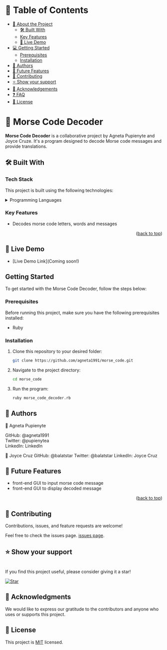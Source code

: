 

# 📗 Table of Contents

- [📖 About the Project](#about-project)
  - [🛠 Built With](#built-with)
  - [Key Features](#key-features)
  - [🚀 Live Demo](#live-demo)
- [💻 Getting Started](#getting-started)
  - [Prerequisites](#prerequisites)
  - [Installation](#installation)
- [👥 Authors](#authors)
- [🔭 Future Features](#future-features)
- [🤝 Contributing](#contributing)
- [⭐️ Show your support](#support)
- [🙏 Acknowledgements](#acknowledgements)
- [❓ FAQ](#faq)
- [📝 License](#license)

<!-- PROJECT DESCRIPTION -->

# 📖 Morse Code Decoder <a name="about-project"></a>

**Morse Code Decoder** is a collaborative project by Agneta Pupienyte and Joyce Cruze. It's a program designed to decode Morse code messages and provide translations.

## 🛠 Built With <a name="built-with"></a>

### Tech Stack

This project is built using the following technologies:

<details>
<summary>Programming Languages</summary>
  <ul>
    <li>Ruby</li>
  </ul>
</details>

### Key Features <a name="key-features"></a>

- Decodes morse code letters, words and messages

<p align="right">(<a href="#readme-top">back to top</a>)</p>

<!-- LIVE DEMO -->

## 🚀 Live Demo <a name="live-demo"></a>

- [Live Demo Link](Coming soon!)

<!-- GETTING STARTED -->

## Getting Started <a name="getting-started"></a>

To get started with the Morse Code Decoder, follow the steps below:

### Prerequisites

Before running this project, make sure you have the following prerequisites installed:

- Ruby

### Installation <a name="installation"></a>

1. Clone this repository to your desired folder:

   ```sh
   git clone https://github.com/agneta1991/morse_code.git

2. Navigate to the project directory:

    ```sh
    cd morse_code
3. Run the program:
    ```sh
    ruby morse_code_decoder.rb

<!-- AUTHORS -->

## 👥 Authors <a name="authors"></a>
👤 Agneta Pupienyte

GitHub: @agneta1991<br>
Twitter: @pupienytea<br>
LinkedIn: LinkedIn<br>

👤 Joyce Cruz
GitHub: @balatstar
Twitter: @balatstar
LinkedIn: Joyce Cruz

## 🔭 Future Features <a name="future-features"></a>

- front-end GUI to input morse code message
- front-end GUI to display decoded message

<p align="right">(<a href="#readme-top">back to top</a>)</p>

<!-- CONTRIBUTING -->
## 🤝 Contributing <a name="contributing"></a>

Contributions, issues, and feature requests are welcome!

Feel free to check the issues page.
[issues page](https://github.com/agneta1991/morse_code/issues).

## ⭐️ Show your support <a name="support"></a>
<br>
If you find this project useful, please consider giving it a star!

[![Star](https://img.shields.io/github/stars/agneta1991/morse_code?style=social)](https://github.com/agneta1991/morse_code)


<!-- ACKNOWLEDGEMENTS -->
## 🙏 Acknowledgments <a name="acknowledgements"></a>
We would like to express our gratitude to the contributors and anyone who uses or supports this project.

<!-- LICENSE -->
## 📝 License <a name="license"></a>
This project is [MIT](./LICENSE) licensed.
